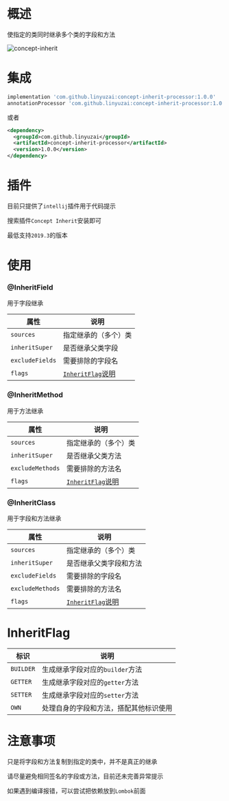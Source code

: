 # 概述

使指定的类同时继承多个类的字段和方法

![concept-inherit](https://user-images.githubusercontent.com/18523183/187874252-dfb853f5-9b5e-47df-9a40-412ece369675.gif)

# 集成

```gradle
implementation 'com.github.linyuzai:concept-inherit-processor:1.0.0'
annotationProcessor 'com.github.linyuzai:concept-inherit-processor:1.0.0'
```

或者

```xml
<dependency>
  <groupId>com.github.linyuzai</groupId>
  <artifactId>concept-inherit-processor</artifactId>
  <version>1.0.0</version>
</dependency>
```

# 插件

目前只提供了`intellij`插件用于代码提示

搜索插件`Concept Inherit`安装即可

最低支持`2019.3`的版本

# 使用

### @InheritField

用于字段继承

|属性|说明|
|-|-|
|`sources`|指定继承的（多个）类|
|`inheritSuper`|是否继承父类字段|
|`excludeFields`|需要排除的字段名|
|`flags`|[`InheritFlag`说明](#InheritFlag)|

### @InheritMethod

用于方法继承

|属性|说明|
|-|-|
|`sources`|指定继承的（多个）类|
|`inheritSuper`|是否继承父类方法|
|`excludeMethods`|需要排除的方法名|
|`flags`|[`InheritFlag`说明](#InheritFlag)|

### @InheritClass

用于字段和方法继承

|属性|说明|
|-|-|
|`sources`|指定继承的（多个）类|
|`inheritSuper`|是否继承父类字段和方法|
|`excludeFields`|需要排除的字段名|
|`excludeMethods`|需要排除的方法名|
|`flags`|[`InheritFlag`说明](#InheritFlag)|

# InheritFlag

|标识|说明|
|-|-|
|`BUILDER`|生成继承字段对应的`builder`方法|
|`GETTER`|生成继承字段对应的`getter`方法|
|`SETTER`|生成继承字段对应的`setter`方法|
|`OWN`|处理自身的字段和方法，搭配其他标识使用|

# 注意事项

只是将字段和方法复制到指定的类中，并不是真正的继承

请尽量避免相同签名的字段或方法，目前还未完善异常提示

如果遇到编译报错，可以尝试把依赖放到`Lombok`前面